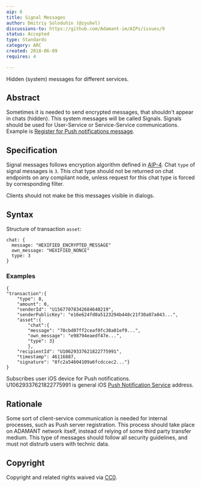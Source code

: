 ```yaml
---
aip: 6
title: Signal Messages
author: Dmitriy Soloduhin (@zyuhel)
discussions-to: https://github.com/Adamant-im/AIPs/issues/9
status: Accepted
type: Standards
category: ARC
created: 2018-06-09
requires: 4

---
```


Hidden (system) messages for different services.

## Abstract
<!--A short (~200 word) description of the technical issue being addressed.-->
Sometimes it is needed to send encrypted messages, that shouldn't appear in chats (hidden). This system messages will be called Signals. Signals should be used for User-Service or Service-Service communications. Example is [Register for Push notifications message](https://medium.com/adamant-im/adamant-is-working-on-blockchain-messaging-platform-and-push-notifications-service-765972cce50e).

## Specification

Signal messages follows encryption algorithm defined in [AIP-4](https://aips.adamant.im/AIPS/aip-4). 
Chat `type` of signal messages is `3`. This chat type should not be returned on chat endpoints on any compliant node, unless request for this chat type is forced by corresponding filter.

Clients should not make be this messages visible in dialogs. 

## Syntax

Structure of transaction `asset`:
````
chat: {
  message: "HEXIFIED_ENCRYPTED_MESSAGE"
  own_message: "HEXIFIED_NONCE"
  type: 3
}
````

### Examples

````
{
"transaction":{
	"type": 8,
	"amount": 0,
	"senderId": "U15677078342684640219",
	"senderPublicKey": "e16e624fd0a5123294b448c21f30a07a043...",
	"asset":{
		"chat":{
		"message": "70cbd07ff2ceaf0fc38a01ef9...",
		"own_message": "e98794eaedf47e...",
		"type": 3}
		},
	"recipientId": "U10629337621822775991",
	"timestamp": 46116887,
	"signature": "8fc2a54604109a6fcdccec2..."}
}

````

Subscribes user iOS device for Push notifications. U10629337621822775991 is general iOS [Push Notification Service](https://github.com/Adamant-im/adamant-notificationService) address.

## Rationale
Some sort of client-service communication is needed for internal processes, such as Push server registration. This process should take place on ADAMANT network itself, instead of relying of some third party transfer medium. This type of messages should follow all security guidelines, and must not distrurb users with technic data. 

## Copyright
Copyright and related rights waived via [CC0](https://creativecommons.org/publicdomain/zero/1.0/).

